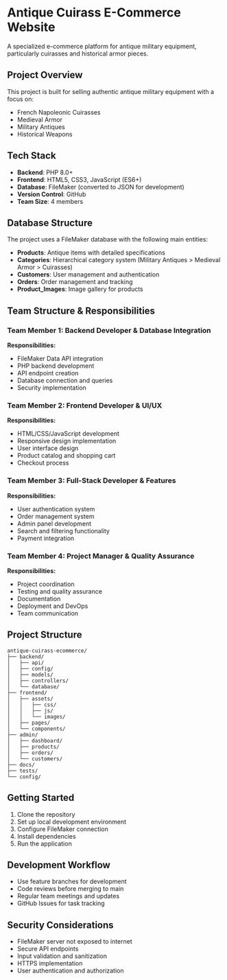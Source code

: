 # Antique Cuirass E-Commerce Website

A specialized e-commerce platform for antique military equipment, particularly cuirasses and historical armor pieces.

## Project Overview

This project is built for selling authentic antique military equipment with a focus on:
- French Napoleonic Cuirasses
- Medieval Armor
- Military Antiques
- Historical Weapons

## Tech Stack

- **Backend**: PHP 8.0+
- **Frontend**: HTML5, CSS3, JavaScript (ES6+)
- **Database**: FileMaker (converted to JSON for development)
- **Version Control**: GitHub
- **Team Size**: 4 members

## Database Structure

The project uses a FileMaker database with the following main entities:
- **Products**: Antique items with detailed specifications
- **Categories**: Hierarchical category system (Military Antiques > Medieval Armor > Cuirasses)
- **Customers**: User management and authentication
- **Orders**: Order management and tracking
- **Product_Images**: Image gallery for products

## Team Structure & Responsibilities

### Team Member 1: Backend Developer & Database Integration
**Responsibilities:**
- FileMaker Data API integration
- PHP backend development
- API endpoint creation
- Database connection and queries
- Security implementation

### Team Member 2: Frontend Developer & UI/UX
**Responsibilities:**
- HTML/CSS/JavaScript development
- Responsive design implementation
- User interface design
- Product catalog and shopping cart
- Checkout process

### Team Member 3: Full-Stack Developer & Features
**Responsibilities:**
- User authentication system
- Order management system
- Admin panel development
- Search and filtering functionality
- Payment integration

### Team Member 4: Project Manager & Quality Assurance
**Responsibilities:**
- Project coordination
- Testing and quality assurance
- Documentation
- Deployment and DevOps
- Team communication

## Project Structure

```
antique-cuirass-ecommerce/
├── backend/
│   ├── api/
│   ├── config/
│   ├── models/
│   ├── controllers/
│   └── database/
├── frontend/
│   ├── assets/
│   │   ├── css/
│   │   ├── js/
│   │   └── images/
│   ├── pages/
│   └── components/
├── admin/
│   ├── dashboard/
│   ├── products/
│   ├── orders/
│   └── customers/
├── docs/
├── tests/
└── config/
```

## Getting Started

1. Clone the repository
2. Set up local development environment
3. Configure FileMaker connection
4. Install dependencies
5. Run the application

## Development Workflow

- Use feature branches for development
- Code reviews before merging to main
- Regular team meetings and updates
- GitHub Issues for task tracking

## Security Considerations

- FileMaker server not exposed to internet
- Secure API endpoints
- Input validation and sanitization
- HTTPS implementation
- User authentication and authorization
